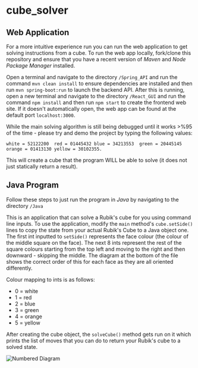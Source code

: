 # cube_solver

## Web Application
For a more intuitive experience run you can run the web application to get solving instructions from a cube. To run the web app locally, fork/clone this repository and ensure that you have a recent version of *Maven* and *Node Package Manager* installed.

Open a terminal and navigate to the directory `/Spring_API` and run the command `mvn clean install` to ensure dependencies are installed and then run `mvn spring-boot:run` to launch the backend API. After this is running, open a new terminal and navigate to the directory `/React_GUI` and run the command `npm install` and then run `npm start` to create the frontend web site. If it doesn't automatically open, the web app can be found at the default port `localhost:3000`.

While the main solving algorithm is still being debugged until it works >%95 of the time - please try and demo the project by typing the following values: 

`white = 52122200  red = 01445432 blue = 34213553  green = 20445145 orange = 01413130 yellow = 30102355.`

This will create a cube that the program WILL be able to solve (it does not just statically return a result).

## Java Program

Follow these steps to just run the program in *Java* by navigating to the directory `/Java`

This is an application that can solve a Rubik's cube for you using command line inputs.
To use the application, modify the `main` method's `cube.setSide()` lines to copy the state from your actual Rubik's Cube to a Java object one.
The first int inputted to `setSide()` represents the face colour (the colour of the middle square on the face).
The next 8 ints represent the rest of the square colours starting from the top left and moving to the right and then downward - skipping the middle. The diagram at the bottom of the file shows the correct order of this for each face as they are all oriented differently.

Colour mapping to ints is as follows:

- 0 = white
- 1 = red
- 2 = blue
- 3 = green
- 4 = orange
- 5 = yellow

After creating the cube object, the `solveCube()` method gets run on it which prints the list of moves that you can do to return your Rubik's cube to a solved state.

![Numbered Diagram](https://github.com/jmcdona1d/cube_solver/blob/master/Resources/Numbered_Net_Good.png "Logo Title Text")
